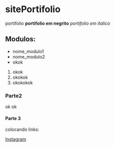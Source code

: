# sitePortifolio
portifolio
**portifolio em negrito**
_portifolio em italico_
## Modulos:
* nome_modulo1
* nome_modulo2
* okok


1. okok
2. okokok
3. okokokok
### Parte2
ok
ok

#### Parte 3
colocando links:

[Instagram](https://instagram.com)